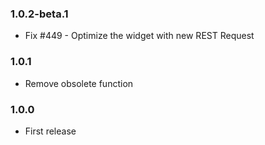 ### 1.0.2-beta.1
* Fix #449 - Optimize the widget with new REST Request

### 1.0.1
* Remove obsolete function

### 1.0.0
* First release